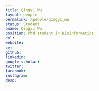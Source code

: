 ```yaml
---
title: Qingyi Wu
layout: people
permalink: /people/qingyi_wu
status: Student
pname: Qingyi Wu
position: Phd student in Bioinformatics
eml: 
website: 
cv: 
github: 
linkedin:
google_scholar: 
twitter: 
facebook: 
instagram:
desp: 
---
```

